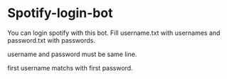 # Spotify-login-bot
You can login spotify with this bot.
Fill username.txt with usernames and password.txt with passwords. 

username and password must be same line. 

first username matchs with first password.
